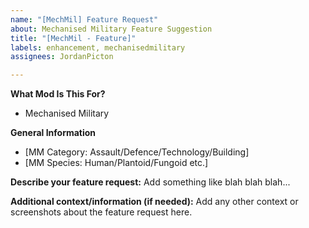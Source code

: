 ```yaml
---
name: "[MechMil] Feature Request"
about: Mechanised Military Feature Suggestion
title: "[MechMil - Feature]"
labels: enhancement, mechanisedmilitary
assignees: JordanPicton

---
```


**What Mod Is This For?**
- Mechanised Military

**General Information**
- [MM Category: Assault/Defence/Technology/Building] 
- [MM Species: Human/Plantoid/Fungoid etc.]

**Describe your feature request:**
Add something like blah blah blah...

**Additional context/information (if needed):**
Add any other context or screenshots about the feature request here.

